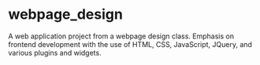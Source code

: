 # webpage_design
A web application project from a webpage design class. Emphasis on frontend development with the use of HTML, CSS, JavaScript, JQuery, and various plugins and widgets.
